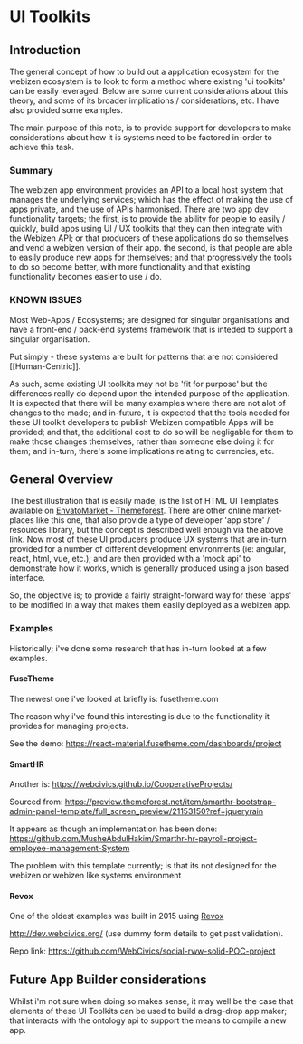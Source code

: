 # UI Toolkits

## Introduction
The general concept of how to build out a application ecosystem for the webizen ecosystem is to look to form a method where existing 'ui toolkits' can be easily leveraged.  Below are some current considerations about this theory, and some of its broader implications / considerations, etc.   I have also provided some examples.

The main purpose of this note, is to provide support for developers to make considerations about how it is systems need to be factored in-order to achieve this task.

### Summary

The webizen app environment provides an API to a local host system that manages the underlying services; which has the effect of making the use of apps private, and the use of APIs harmonised.  There are two app dev functionality targets; the first, is to provide the ability for people to easily / quickly, build apps using UI / UX toolkits that they can then integrate with the Webizen API; or that producers of these applications do so themselves and vend a webizen version of their app.  the second, is that people are able to easily produce new apps for themselves; and that progressively the tools to do so become better, with more functionality and that existing functionality becomes easier to  use / do.  

### KNOWN ISSUES

Most Web-Apps / Ecosystems; are designed for singular organisations and have a front-end / back-end systems framework that is inteded to support a singular organisation.

Put simply - these systems are built for patterns that are not considered [[Human-Centric]]. 

As such, some existing UI toolkits may not be 'fit for purpose' but the differences really do depend upon the intended purpose of the application.  It is expected that there will be many examples where there are not alot of changes to the made; and in-future, it is expected that the tools needed for these UI toolkit developers to publish Webizen compatible Apps will be provided; and that, the additional cost to do so will be negligable for them to make those changes themselves, rather than someone else doing it for them; and in-turn, there's some implications relating to currencies, etc.

## General Overview

The best illustration that is easily made, is the list of HTML UI Templates available on [EnvatoMarket - Themeforest](https://themeforest.net/category/site-templates).  There are other online market-places like this one, that also provide a type of developer 'app store' / resources  library, but the concept is described well enough via the above link.  Now most of these UI producers produce UX systems that are in-turn provided for a number of different development environments (ie: angular, react, html, vue, etc.); and are then provided with a 'mock api' to demonstrate how it works, which is generally produced using a json based interface.

So, the objective is; to provide a fairly straight-forward way for these 'apps' to be modified in a way that makes them easily deployed as a webizen app. 

### Examples

Historically; i've done some research that has in-turn looked at a few examples.

#### FuseTheme
The newest one i've looked at briefly is: fusetheme.com 

The reason why i've found this interesting is due to the functionality it provides for managing projects.  

See the demo: https://react-material.fusetheme.com/dashboards/project 

#### SmartHR
Another is: https://webcivics.github.io/CooperativeProjects/ 

Sourced from: https://preview.themeforest.net/item/smarthr-bootstrap-admin-panel-template/full_screen_preview/21153150?ref=jqueryrain 

It appears as though an implementation has been done: https://github.com/MusheAbdulHakim/Smarthr-hr-payroll-project-employee-management-System 

The problem with this template currently; is that its not designed for the webizen or webizen like systems environment

#### Revox

One of the oldest examples was built in 2015 using [Revox](https://pages.revox.io/dashboard/) 

http://dev.webcivics.org/ (use dummy form details to get past validation).

Repo link: https://github.com/WebCivics/social-rww-solid-POC-project

## Future App Builder considerations

Whilst i'm not sure when doing so makes sense, it may well be the case that elements of these UI Toolkits can be used to build a drag-drop app maker; that interacts with the ontology api to support the means to compile a new app.  
